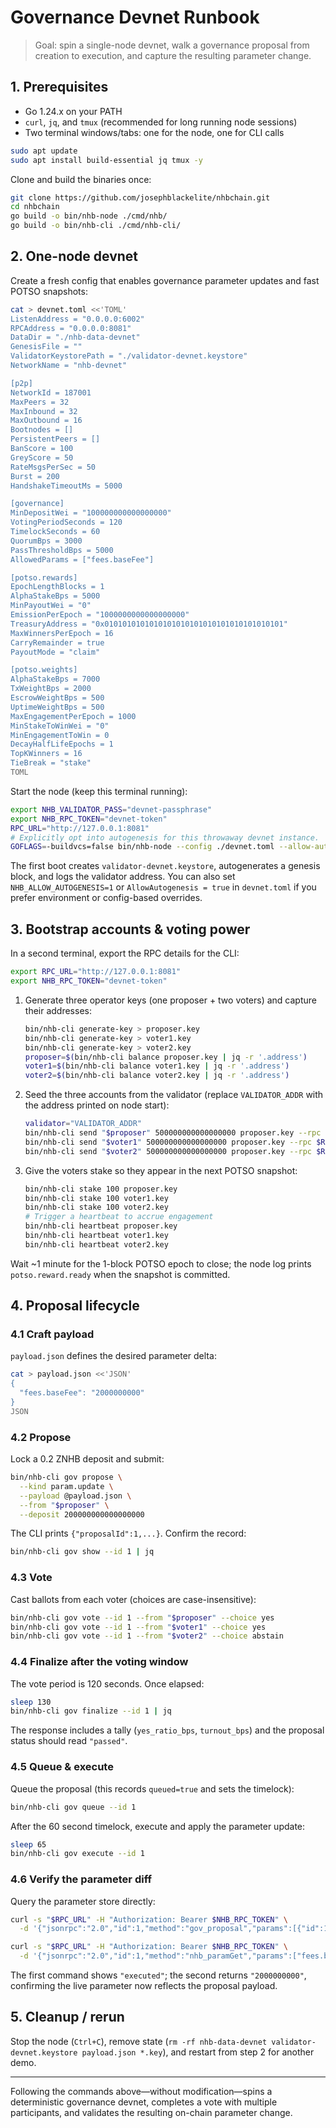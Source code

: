 # Governance Devnet Runbook

> Goal: spin a single-node devnet, walk a governance proposal from creation to execution, and capture the resulting parameter change.

## 1. Prerequisites

- Go 1.24.x on your PATH
- `curl`, `jq`, and `tmux` (recommended for long running node sessions)
- Two terminal windows/tabs: one for the node, one for CLI calls

```bash
sudo apt update
sudo apt install build-essential jq tmux -y
```

Clone and build the binaries once:

```bash
git clone https://github.com/josephblackelite/nhbchain.git
cd nhbchain
go build -o bin/nhb-node ./cmd/nhb/
go build -o bin/nhb-cli ./cmd/nhb-cli/
```

## 2. One-node devnet

Create a fresh config that enables governance parameter updates and fast POTSO snapshots:

```bash
cat > devnet.toml <<'TOML'
ListenAddress = "0.0.0.0:6002"
RPCAddress = "0.0.0.0:8081"
DataDir = "./nhb-data-devnet"
GenesisFile = ""
ValidatorKeystorePath = "./validator-devnet.keystore"
NetworkName = "nhb-devnet"

[p2p]
NetworkId = 187001
MaxPeers = 32
MaxInbound = 32
MaxOutbound = 16
Bootnodes = []
PersistentPeers = []
BanScore = 100
GreyScore = 50
RateMsgsPerSec = 50
Burst = 200
HandshakeTimeoutMs = 5000

[governance]
MinDepositWei = "100000000000000000"
VotingPeriodSeconds = 120
TimelockSeconds = 60
QuorumBps = 3000
PassThresholdBps = 5000
AllowedParams = ["fees.baseFee"]

[potso.rewards]
EpochLengthBlocks = 1
AlphaStakeBps = 5000
MinPayoutWei = "0"
EmissionPerEpoch = "1000000000000000000"
TreasuryAddress = "0x0101010101010101010101010101010101010101"
MaxWinnersPerEpoch = 16
CarryRemainder = true
PayoutMode = "claim"

[potso.weights]
AlphaStakeBps = 7000
TxWeightBps = 2000
EscrowWeightBps = 500
UptimeWeightBps = 500
MaxEngagementPerEpoch = 1000
MinStakeToWinWei = "0"
MinEngagementToWin = 0
DecayHalfLifeEpochs = 1
TopKWinners = 16
TieBreak = "stake"
TOML
```

Start the node (keep this terminal running):

```bash
export NHB_VALIDATOR_PASS="devnet-passphrase"
export NHB_RPC_TOKEN="devnet-token"
RPC_URL="http://127.0.0.1:8081"
# Explicitly opt into autogenesis for this throwaway devnet instance.
GOFLAGS=-buildvcs=false bin/nhb-node --config ./devnet.toml --allow-autogenesis
```

The first boot creates `validator-devnet.keystore`, autogenerates a genesis block, and logs the validator address. You can also
set `NHB_ALLOW_AUTOGENESIS=1` or `AllowAutogenesis = true` in `devnet.toml` if you prefer environment or config-based overrides.

## 3. Bootstrap accounts & voting power

In a second terminal, export the RPC details for the CLI:

```bash
export RPC_URL="http://127.0.0.1:8081"
export NHB_RPC_TOKEN="devnet-token"
```

1. Generate three operator keys (one proposer + two voters) and capture their addresses:

   ```bash
   bin/nhb-cli generate-key > proposer.key
   bin/nhb-cli generate-key > voter1.key
   bin/nhb-cli generate-key > voter2.key
   proposer=$(bin/nhb-cli balance proposer.key | jq -r '.address')
   voter1=$(bin/nhb-cli balance voter1.key | jq -r '.address')
   voter2=$(bin/nhb-cli balance voter2.key | jq -r '.address')
   ```

2. Seed the three accounts from the validator (replace `VALIDATOR_ADDR` with the address printed on node start):

   ```bash
   validator="VALIDATOR_ADDR"
   bin/nhb-cli send "$proposer" 500000000000000000 proposer.key --rpc $RPC_URL
   bin/nhb-cli send "$voter1" 500000000000000000 proposer.key --rpc $RPC_URL
   bin/nhb-cli send "$voter2" 500000000000000000 proposer.key --rpc $RPC_URL
   ```

3. Give the voters stake so they appear in the next POTSO snapshot:

   ```bash
   bin/nhb-cli stake 100 proposer.key
   bin/nhb-cli stake 100 voter1.key
   bin/nhb-cli stake 100 voter2.key
   # Trigger a heartbeat to accrue engagement
   bin/nhb-cli heartbeat proposer.key
   bin/nhb-cli heartbeat voter1.key
   bin/nhb-cli heartbeat voter2.key
   ```

Wait ~1 minute for the 1-block POTSO epoch to close; the node log prints `potso.reward.ready` when the snapshot is committed.

## 4. Proposal lifecycle

### 4.1 Craft payload

`payload.json` defines the desired parameter delta:

```bash
cat > payload.json <<'JSON'
{
  "fees.baseFee": "2000000000"
}
JSON
```

### 4.2 Propose

Lock a 0.2 ZNHB deposit and submit:

```bash
bin/nhb-cli gov propose \
  --kind param.update \
  --payload @payload.json \
  --from "$proposer" \
  --deposit 200000000000000000
```

The CLI prints `{"proposalId":1,...}`. Confirm the record:

```bash
bin/nhb-cli gov show --id 1 | jq
```

### 4.3 Vote

Cast ballots from each voter (choices are case-insensitive):

```bash
bin/nhb-cli gov vote --id 1 --from "$proposer" --choice yes
bin/nhb-cli gov vote --id 1 --from "$voter1" --choice yes
bin/nhb-cli gov vote --id 1 --from "$voter2" --choice abstain
```

### 4.4 Finalize after the voting window

The vote period is 120 seconds. Once elapsed:

```bash
sleep 130
bin/nhb-cli gov finalize --id 1 | jq
```

The response includes a tally (`yes_ratio_bps`, `turnout_bps`) and the proposal status should read `"passed"`.

### 4.5 Queue & execute

Queue the proposal (this records `queued=true` and sets the timelock):

```bash
bin/nhb-cli gov queue --id 1
```

After the 60 second timelock, execute and apply the parameter update:

```bash
sleep 65
bin/nhb-cli gov execute --id 1
```

### 4.6 Verify the parameter diff

Query the parameter store directly:

```bash
curl -s "$RPC_URL" -H "Authorization: Bearer $NHB_RPC_TOKEN" \
  -d '{"jsonrpc":"2.0","id":1,"method":"gov_proposal","params":[{"id":1}]}' | jq '.result.status'

curl -s "$RPC_URL" -H "Authorization: Bearer $NHB_RPC_TOKEN" \
  -d '{"jsonrpc":"2.0","id":1,"method":"nhb_paramGet","params":["fees.baseFee"]}' | jq -r '.result.value'
```

The first command shows `"executed"`; the second returns `"2000000000"`, confirming the live parameter now reflects the proposal payload.

## 5. Cleanup / rerun

Stop the node (`Ctrl+C`), remove state (`rm -rf nhb-data-devnet validator-devnet.keystore payload.json *.key`), and restart from step 2 for another demo.

---

Following the commands above—without modification—spins a deterministic governance devnet, completes a vote with multiple participants, and validates the resulting on-chain parameter change.
